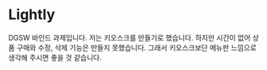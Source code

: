 # Lightly
DGSW 바인드 과제입니다.
저는 키오스크를 만들기로 했습니다. 하지만 시간이 없어 상품 구매와 수정, 삭제 기능은 만들지 못했습니다.
그래서 키오스크보단 메뉴판 느낌으로 생각해 주시면 좋을 것 같습니다.
